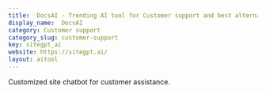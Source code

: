 ```yaml
---
title:  DocsAI - Trending AI tool for Customer support and best alternatives
display_name:  DocsAI
category: Customer support
category_slug: customer-support
key: sitegpt_ai
website: https://sitegpt.ai/
layout: aitool
---
```


Customized site chatbot for customer assistance.
